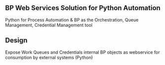 ## BP Web Services Solution for Python Automation
Python for Process Automation & BP as the Orchestration, Queue Management, Credential Management tool

## Design
Expose Work Queues and Credentials internal BP objects as webservice for consumption by external systems (Python)